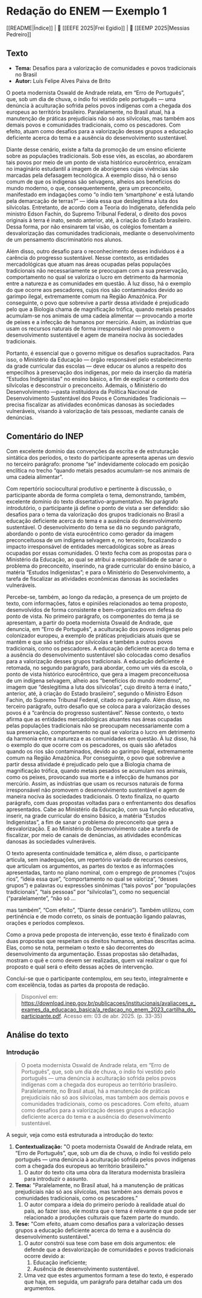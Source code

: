 # Redação do ENEM — Exemplo 1

[[README|Índice]] | 📘 [[EEFE 2025|Frei Egídio]] | 📕 [[EEMP 2025|Messias Pedreiro]]

## Texto
- **Tema:** Desafios para a valorização de comunidades e povos tradicionais no Brasil
- **Autor:** Luís Felipe Alves Paiva de Brito

O poeta modernista Oswald de Andrade relata, em “Erro de Português”, que, sob um dia de chuva, o índio foi vestido pelo português — uma denúncia à aculturação sofrida pelos povos indígenas com a chegada dos europeus ao território brasileiro. Paralelamente, no Brasil atual, há a manutenção de práticas prejudiciais não só aos silvícolas, mas também aos demais povos e comunidades tradicionais, como os pescadores. Com efeito, atuam como desafios para a valorização desses grupos a educação deficiente acerca do tema e a ausência do desenvolvimento sustentável.

Diante desse cenário, existe a falta da promoção de um ensino eficiente sobre as populações tradicionais. Sob esse viés, as escolas, ao abordarem tais povos por meio de um ponto de vista histórico eurocêntrico, enraízam no imaginário estudantil a imagem de aborígenes cujas vivências são marcadas pela defasagem tecnológica. A exemplo disso, há o senso comum de que os indígenas são selvagens, alheios aos benefícios do mundo moderno, o que, consequentemente, gera um preconceito, manifestado em indagações como “o índio tem ‘smartphone’ e está lutando pela demarcação de terras?” — ideia essa que deslegitima a luta dos silvícolas. Entretanto, de acordo com a Teoria do Indigenato, defendida pelo ministro Edson Fachin, do Supremo Tribunal Federal, o direito dos povos originais à terra é inato, sendo anterior, até, à criação do Estado brasileiro. Dessa forma, por não ensinarem tal visão, os colégios fomentam a desvalorização das comunidades tradicionais, mediante o desenvolvimento de um pensamento discriminatório nos alunos.

Além disso, outro desafio para o reconhecimento desses indivíduos é a carência do progresso sustentável. Nesse contexto, as entidades mercadológicas que atuam nas áreas ocupadas pelas populações tradicionais não necessariamente se preocupam com a sua preservação, comportamento no qual se valoriza o lucro em detrimento da harmonia entre a natureza e as comunidades em questão. À luz disso, há o exemplo do que ocorre aos pescadores, cujos rios são contaminados devido ao garimpo ilegal, extremamente comum na Região Amazônica. Por conseguinte, o povo que sobrevive a partir dessa atividade é prejudicado pelo que a Biologia chama de magnificação trófica, quando metais pesados acumulam-se nos animais de uma cadeia alimentar — provocando a morte de peixes e a infecção de humanos por mercúrio. Assim, as indústrias que usam os recursos naturais de forma irresponsável não promovem o desenvolvimento sustentável e agem de maneira nociva às sociedades tradicionais.

Portanto, é essencial que o governo mitigue os desafios supracitados. Para isso, o Ministério da Educação — órgão responsável pelo estabelecimento da grade curricular das escolas — deve educar os alunos a respeito dos empecilhos à preservação dos indígenas, por meio da inserção da matéria “Estudos Indigenistas” no ensino básico, a fim de explicar o contexto dos silvícolas e desconstruir o preconceito. Ademais, o Ministério do Desenvolvimento —pasta instituidora da Política Nacional de Desenvolvimento Sustentável dos Povos e Comunidades Tradicionais — precisa fiscalizar as atividades econômicas danosas às sociedades vulneráveis, visando à valorização de tais pessoas, mediante canais de denúncias.


## Comentário do INEP

Com excelente domínio das convenções da escrita e de estruturação sintática dos períodos, o texto do participante apresenta apenas um desvio no terceiro parágrafo: pronome “se” indevidamente colocado em posição enclítica no trecho “quando metais pesados acumulam-se nos animais de uma cadeia alimentar”.

Com repertório sociocultural produtivo e pertinente à discussão, o participante aborda de forma completa o tema, demonstrando, também, excelente domínio do texto dissertativo-argumentativo. No parágrafo introdutório, o participante já define o ponto de vista a ser defendido: são desafios para o tema da valorização dos grupos tradicionais no Brasil a educação deficiente acerca do tema e a ausência do desenvolvimento sustentável. O desenvolvimento do tema se dá no segundo parágrafo, abordando o ponto de vista eurocêntrico como gerador da imagem preconceituosa de um indígena selvagem e, no terceiro, focalizando o impacto irresponsável de entidades mercadológicas sobre as áreas ocupadas por essas comunidades. O texto fecha com as propostas para o Ministério da Educação, ao qual se atribui a responsabilidade de sanar o problema do preconceito, inserindo, na grade curricular do ensino básico, a matéria “Estudos Indigenistas”; e para o Ministério do Desenvolvimento, a tarefa de fiscalizar as atividades econômicas danosas às sociedades vulneráveis.

Percebe-se, também, ao longo da redação, a presença de um projeto de texto, com informações, fatos e opiniões relacionados ao tema proposto, desenvolvidos de forma consistente e bem-organizados em defesa do ponto de vista. No primeiro parágrafo, os componentes do tema já se apresentam, a partir do poeta modernista Oswald de Andrade, que denuncia, em “Erro de Português”, a aculturação dos povos indígenas pelo colonizador europeu, a exemplo de práticas prejudiciais atuais que se mantêm e que são sofridas por silvícolas e também a outros povos tradicionais, como os pescadores. A educação deficiente acerca do tema e a ausência do desenvolvimento sustentável são colocadas como desafios para a valorização desses grupos tradicionais. A educação deficiente é retomada, no segundo parágrafo, para abordar, como um viés da escola, o ponto de vista histórico eurocêntrico, que gera a imagem preconceituosa de um indígena selvagem, alheio aos “benefícios do mundo moderno”, imagem que “deslegitima a luta dos silvícolas”, cujo direito à terra é inato,” anterior, até, à criação do Estado brasileiro”, segundo o Ministro Edson Fachin, do Supremo Tribunal Federal, citado no parágrafo. Além disso, no terceiro parágrafo, outro desafio que se coloca para a valorização desses povos é a “carência do progresso sustentável”. Nesse contexto, o texto afirma que as entidades mercadológicas atuantes nas áreas ocupadas pelas populações tradicionais não se preocupam necessariamente com a sua preservação, comportamento no qual se valoriza o lucro em detrimento da harmonia entre a natureza e as comunidades em questão. À luz disso, há o exemplo do que ocorre com os pescadores, os quais são afetados quando os rios são contaminados, devido ao garimpo ilegal, extremamente comum na Região Amazônica. Por conseguinte, o povo que sobrevive a partir dessa atividade é prejudicado pelo que a Biologia chama de magnificação trófica, quando metais pesados se acumulam nos animais, como os peixes, provocando sua morte e a infecção de humanos por mercúrio. Assim, as indústrias que usam os recursos naturais de forma irresponsável não promovem o desenvolvimento sustentável e agem de maneira nociva às sociedades tradicionais. O texto finaliza, no quarto parágrafo, com duas propostas voltadas para o enfrentamento dos desafios apresentados. Cabe ao Ministério da Educação, com sua função educativa, inserir, na grade curricular do ensino básico, a matéria “Estudos Indigenistas”, a fim de sanar o problema do preconceito que gera a desvalorização. E ao Ministério do Desenvolvimento cabe a tarefa de fiscalizar, por meio de canais de denúncias, as atividades econômicas danosas às sociedades vulneráveis.

O texto apresenta continuidade temática e, além disso, o participante articula, sem inadequações, um repertório variado de recursos coesivos, que articulam os argumentos, as partes do textos e as informações apresentadas, tanto no plano nominal, com o emprego de pronomes (“cujos rios”, “ideia essa que”, “comportamento no qual se valoriza”, “desses grupos”) e palavras ou expressões sinônimas (“tais povos” por “populações tradicionais”, “tais pessoas” por “silvícolas”), como no sequencial (“paralelamente”, “não só ...

mas também”, “Com efeito”, “Diante desse cenário”). Também utilizou, com pertinência e de modo correto, os sinais de pontuação ligando palavras, orações e períodos complexos.

Como a prova pede proposta de intervenção, esse texto é finalizado com duas propostas que respeitam os direitos humanos, ambas descritas acima. Elas, como se nota, permeiam o texto e são decorrentes do desenvolvimento da argumentação. Essas propostas são detalhadas, mostram o quê e como devem ser realizadas, quem vai realizar o que foi proposto e qual será o efeito dessas ações de intervenção.

Conclui-se que o participante contemplou, em seu texto, integralmente e com excelência, todas as partes da proposta de redação.

> Disponível em: <https://download.inep.gov.br/publicacoes/institucionais/avaliacoes_e_exames_da_educacao_basica/a_redacao_no_enem_2023_cartilha_do_participante.pdf>. Acesso em: 03 de abr. 2025. (p. 33-35)

## Análise do texto

### Introdução

> O poeta modernista Oswald de Andrade relata, em “Erro de Português”, que, sob um dia de chuva, o índio foi vestido pelo português — uma denúncia à aculturação sofrida pelos povos indígenas com a chegada dos europeus ao território brasileiro. Paralelamente, no Brasil atual, há a manutenção de práticas prejudiciais não só aos silvícolas, mas também aos demais povos e comunidades tradicionais, como os pescadores. Com efeito, atuam como desafios para a valorização desses grupos a educação deficiente acerca do tema e a ausência do desenvolvimento sustentável.

A seguir, veja como está estruturada a introdução do texto:

1. **Contextualização:** "O poeta modernista Oswald de Andrade relata, em “Erro de Português”, que, sob um dia de chuva, o índio foi vestido pelo português — uma denúncia à aculturação sofrida pelos povos indígenas com a chegada dos europeus ao território brasileiro."
	1. O autor do texto cita uma obra da literatura modernista brasileira para introduzir o assunto.
2. **Tema:** "Paralelamente, no Brasil atual, há a manutenção de práticas prejudiciais não só aos silvícolas, mas também aos demais povos e comunidades tradicionais, como os pescadores."
	1. O autor compara a ideia do primeiro período à realidade atual do país, ao fazer isso, ele mostra que o tema é relevante e que pode ser relacionado a produções culturais que fazem parte do mundo.
3. **Tese:** "Com efeito, atuam como desafios para a valorização desses grupos a educação deficiente acerca do tema e a ausência do desenvolvimento sustentável."
	1. O autor constrói sua tese com base em dois argumentos: ele defende que a desvalorização de comunidades e povos tradicionais ocorre devido a:
		1. Educação ineficiente;
		2. Ausência de desenvolvimento sustentável.
	2. Uma vez que estes argumentos formam a tese do texto, é esperado que haja, em seguida, um parágrafo para detalhar cada um dos argumentos.
